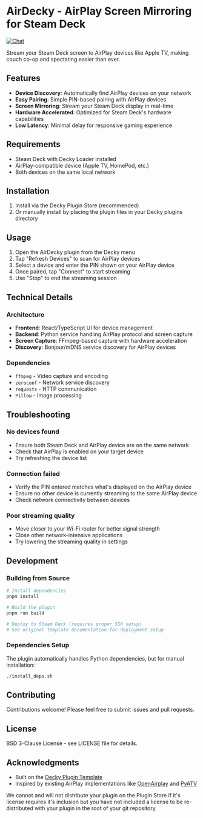 # AirDecky - AirPlay Screen Mirroring for Steam Deck

[![Chat](https://img.shields.io/badge/chat-on%20discord-7289da.svg)](https://deckbrew.xyz/discord)

Stream your Steam Deck screen to AirPlay devices like Apple TV, making couch co-op and spectating easier than ever.

## Features

- **Device Discovery**: Automatically find AirPlay devices on your network
- **Easy Pairing**: Simple PIN-based pairing with AirPlay devices  
- **Screen Mirroring**: Stream your Steam Deck display in real-time
- **Hardware Accelerated**: Optimized for Steam Deck's hardware capabilities
- **Low Latency**: Minimal delay for responsive gaming experience

## Requirements

- Steam Deck with Decky Loader installed
- AirPlay-compatible device (Apple TV, HomePod, etc.)
- Both devices on the same local network

## Installation

1. Install via the Decky Plugin Store (recommended)
2. Or manually install by placing the plugin files in your Decky plugins directory

## Usage

1. Open the AirDecky plugin from the Decky menu
2. Tap "Refresh Devices" to scan for AirPlay devices
3. Select a device and enter the PIN shown on your AirPlay device
4. Once paired, tap "Connect" to start streaming
5. Use "Stop" to end the streaming session

## Technical Details

### Architecture
- **Frontend**: React/TypeScript UI for device management
- **Backend**: Python service handling AirPlay protocol and screen capture
- **Screen Capture**: FFmpeg-based capture with hardware acceleration
- **Discovery**: Bonjour/mDNS service discovery for AirPlay devices

### Dependencies
- `ffmpeg` - Video capture and encoding
- `zeroconf` - Network service discovery
- `requests` - HTTP communication
- `Pillow` - Image processing

## Troubleshooting

### No devices found
- Ensure both Steam Deck and AirPlay device are on the same network
- Check that AirPlay is enabled on your target device
- Try refreshing the device list

### Connection failed  
- Verify the PIN entered matches what's displayed on the AirPlay device
- Ensure no other device is currently streaming to the same AirPlay device
- Check network connectivity between devices

### Poor streaming quality
- Move closer to your Wi-Fi router for better signal strength
- Close other network-intensive applications
- Try lowering the streaming quality in settings

## Development

### Building from Source

```bash
# Install dependencies
pnpm install

# Build the plugin
pnpm run build

# Deploy to Steam Deck (requires proper SSH setup)
# See original template documentation for deployment setup
```

### Dependencies Setup

The plugin automatically handles Python dependencies, but for manual installation:

```bash
./install_deps.sh
```

## Contributing

Contributions welcome! Please feel free to submit issues and pull requests.

## License

BSD 3-Clause License - see LICENSE file for details.

## Acknowledgments

- Built on the [Decky Plugin Template](https://github.com/SteamDeckHomebrew/decky-plugin-template)
- Inspired by existing AirPlay implementations like [OpenAirplay](https://github.com/openairplay/openairplay) and [PyATV](https://github.com/postlund/pyatv)

We cannot and will not distribute your plugin on the Plugin Store if it's license requires it's inclusion but you have not included a license to be re-distributed with your plugin in the root of your git repository.
